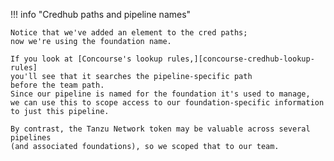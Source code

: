 !!! info "Credhub paths and pipeline names"
    
    Notice that we've added an element to the cred paths;
    now we're using the foundation name.
    
    If you look at [Concourse's lookup rules,][concourse-credhub-lookup-rules]
    you'll see that it searches the pipeline-specific path
    before the team path.
    Since our pipeline is named for the foundation it's used to manage,
    we can use this to scope access to our foundation-specific information
    to just this pipeline.
    
    By contrast, the Tanzu Network token may be valuable across several pipelines
    (and associated foundations), so we scoped that to our team.
    
